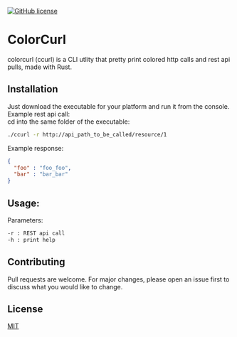 [![GitHub license](https://img.shields.io/github/license/Naereen/StrapDown.js.svg)](https://github.com/Naereen/StrapDown.js/blob/master/LICENSE)
<br>

# ColorCurl

colorcurl (ccurl) is a CLI utlity that pretty print colored http calls and rest api pulls, made with Rust.

## Installation

Just download the executable for your platform and run it from the console.
Example rest api call:<br>
cd into the same folder of the executable:
```bash
./ccurl -r http://api_path_to_be_called/resource/1
```
Example response:

```json
{
  "foo" : "foo_foo",
  "bar" : "bar_bar"
}
```

## Usage:
Parameters:

```bash
-r : REST api call
-h : print help

```

## Contributing
Pull requests are welcome. For major changes, please open an issue first to discuss what you would like to change.

## License
[MIT](https://choosealicense.com/licenses/mit/)
